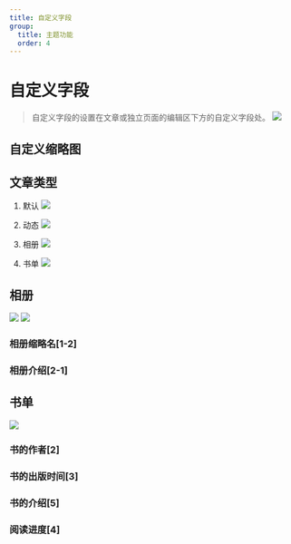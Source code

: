 ```yaml
---
title: 自定义字段
group:
  title: 主题功能
  order: 4
---
```


# 自定义字段

> 自定义字段的设置在文章或独立页面的编辑区下方的自定义字段处。
> ![](https://cdn.jsdelivr.net/gh/iRoZhi/irils-imgs/picgo/202110172108938.png)

## 自定义缩略图

## 文章类型

1. 默认
   ![](https://cdn.jsdelivr.net/gh/iRoZhi/irils-imgs/picgo/202110172127458.png)

2. 动态
   ![](https://cdn.jsdelivr.net/gh/iRoZhi/irils-imgs/picgo/202110172127003.png)

3. 相册
   ![](https://cdn.jsdelivr.net/gh/iRoZhi/irils-imgs/picgo/202110172128839.png)

4. 书单
   ![](https://cdn.jsdelivr.net/gh/iRoZhi/irils-imgs/picgo/202110172129966.png)

## 相册

![](https://cdn.jsdelivr.net/gh/iRoZhi/irils-imgs/picgo/202110172120252.png)
![](https://cdn.jsdelivr.net/gh/iRoZhi/irils-imgs/picgo/202110172123942.png)

### 相册缩略名[1-2]

### 相册介绍[2-1]

## 书单

![](https://cdn.jsdelivr.net/gh/iRoZhi/irils-imgs/picgo/202110172125224.png)

### 书的作者[2]

### 书的出版时间[3]

### 书的介绍[5]

### 阅读进度[4]
